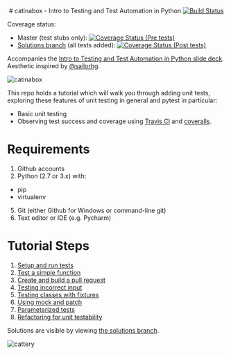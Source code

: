  # catinabox - Intro to Testing and Test Automation in Python
[![Build Status](https://travis-ci.org/keeppythonweird/catinabox.svg?branch=master)](https://travis-ci.org/keeppythonweird/catinabox)

Coverage status:
* Master (test stubs only): [![Coverage Status (Pre tests)](https://coveralls.io/repos/keeppythonweird/catinabox/badge.svg?branch=master&service=github)](https://coveralls.io/github/keeppythonweird/catinabox?branch=master)
* [Solutions branch](https://github.com/keeppythonweird/catinabox/tree/solutions) (all tests added): [![Coverage Status (Post tests)](https://coveralls.io/repos/keeppythonweird/catinabox/badge.svg?branch=solutions&service=github)](https://coveralls.io/github/keeppythonweird/catinabox?branch=solutions)

Accompanies the [Intro to Testing and Test Automation in Python slide deck](https://docs.google.com/presentation/d/1cNgZdkw2cik4i4Mc1Ka7frPAdZky3hwpq0vycBDMufE/edit). Aesthetic inspired by [@sailorhg](https://twitter.com/sailorhg).

![catinabox](pics/catinabox.png)

This repo holds a tutorial which will walk you through adding unit tests,
exploring these features of unit testing in general and pytest in particular:
- Basic unit testing
- Observing test success and coverage using
  [Travis CI](https://travis-ci.org/) and [coveralls](https://coveralls.io/).

# Requirements

1. Github accounts
2. Python (2.7 or 3.x) with:
  - pip
  - virtualenv
5. Git (either Github for Windows or command-line git)
6. Text editor or IDE (e.g. Pycharm)

# Tutorial Steps

1. [Setup and run tests](./steps/1-run_tests.md)
2. [Test a simple function](./steps/2-simple_function.md)
3. [Create and build a pull request](./steps/3-pull.md)
4. [Testing incorrect input](./steps/4-input.md)
5. [Testing classes with fixtures](./steps/5-classes.md)
6. [Using mock and patch](./steps/6-mock.md)
7. [Parameterized tests](./steps/7-params.md)
8. [Refactoring for unit testability](./steps/8-refactor.md)

Solutions are visible by viewing [the solutions branch](https://github.com/keeppythonweird/catinabox/tree/solutions).

![cattery](pics/cattery.png)
